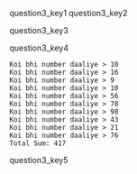 question3_key1
question3_key2


question3_key3


question3_key4


```
Koi bhi number daaliye > 10
Koi bhi number daaliye > 16
Koi bhi number daaliye > 9
Koi bhi number daaliye > 10
Koi bhi number daaliye > 56
Koi bhi number daaliye > 78
Koi bhi number daaliye > 98
Koi bhi number daaliye > 43
Koi bhi number daaliye > 21
Koi bhi number daaliye > 76
Total Sum: 417
```
question3_key5
